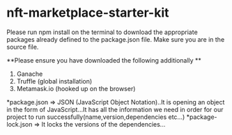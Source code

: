 # nft-marketplace-starter-kit

Please run npm install on the terminal to download the appropriate packages already defined to the package.json file.
Make sure you are in the source file.

**Please ensure you have downloaded the following additionally **

1. Ganache
2. Truffle (global installation)
3. Metamask.io (hooked up on the browser)



\*package.json => JSON (JavaScript Object Notation)..It is opening an object in the form of JavaScript...It has all the information we need in order for our project to run successfully(name,version,dependencies etc...)
\*package-lock.json => It locks the versions of the dependencies...
